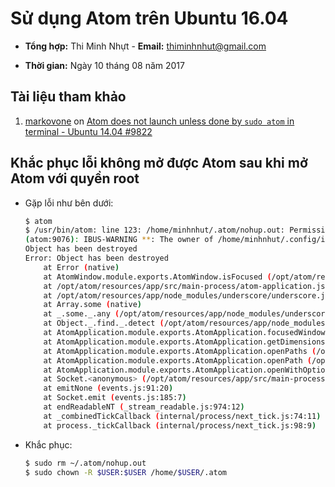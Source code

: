# Sử dụng Atom trên Ubuntu 16.04

* **Tổng hợp:** Thi Minh Nhựt - **Email:** thiminhnhut@gmail.com

* **Thời gian:** Ngày 10 tháng 08 năm 2017

## Tài liệu tham khảo

1. [markovone](https://github.com/markovone) on [Atom does not launch unless done by `sudo atom` in terminal - Ubuntu 14.04 #9822](https://github.com/atom/atom/issues/9822)

## Khắc phục lỗi không mở được Atom sau khi mở Atom với quyền root

* Gặp lỗi như bên dưới:

	```bash
	$ atom
	$ /usr/bin/atom: line 123: /home/minhnhut/.atom/nohup.out: Permission denied
	(atom:9076): IBUS-WARNING **: The owner of /home/minhnhut/.config/ibus/bus is not root!
	Object has been destroyed
	Error: Object has been destroyed
		at Error (native)
		at AtomWindow.module.exports.AtomWindow.isFocused (/opt/atom/resources/app/src/main-process/atom-window.js:434:33)
		at /opt/atom/resources/app/src/main-process/atom-application.js:797:27
		at /opt/atom/resources/app/node_modules/underscore/underscore.js:159:21
		at Array.some (native)
		at _.some._.any (/opt/atom/resources/app/node_modules/underscore/underscore.js:208:59)
		at Object._.find._.detect (/opt/atom/resources/app/node_modules/underscore/underscore.js:158:5)
		at AtomApplication.module.exports.AtomApplication.focusedWindow (/opt/atom/resources/app/src/main-process/atom-application.js:796:16)
		at AtomApplication.module.exports.AtomApplication.getDimensionsForNewWindow (/opt/atom/resources/app/src/main-process/atom-application.js:812:32)
		at AtomApplication.module.exports.AtomApplication.openPaths (/opt/atom/resources/app/src/main-process/atom-application.js:918:35)
		at AtomApplication.module.exports.AtomApplication.openPath (/opt/atom/resources/app/src/main-process/atom-application.js:827:19)
		at AtomApplication.module.exports.AtomApplication.openWithOptions (/opt/atom/resources/app/src/main-process/atom-application.js:221:21)
		at Socket.<anonymous> (/opt/atom/resources/app/src/main-process/atom-application.js:310:26)
		at emitNone (events.js:91:20)
		at Socket.emit (events.js:185:7)
		at endReadableNT (_stream_readable.js:974:12)
		at _combinedTickCallback (internal/process/next_tick.js:74:11)
		at process._tickCallback (internal/process/next_tick.js:98:9)
	```

* Khắc phục:

	```bash
	$ sudo rm ~/.atom/nohup.out
	$ sudo chown -R $USER:$USER /home/$USER/.atom
	```
